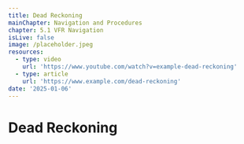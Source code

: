 ```yaml
---
title: Dead Reckoning
mainChapter: Navigation and Procedures
chapter: 5.1 VFR Navigation
isLive: false
image: /placeholder.jpeg
resources:
  - type: video
    url: 'https://www.youtube.com/watch?v=example-dead-reckoning'
  - type: article
    url: 'https://www.example.com/dead-reckoning'
date: '2025-01-06'
---
```


# Dead Reckoning
